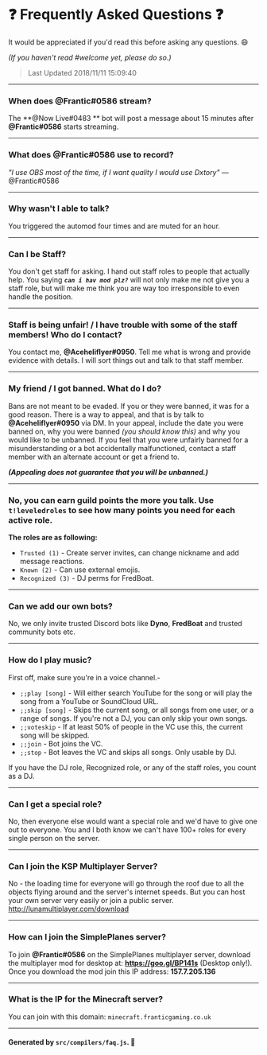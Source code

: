 # :question: Frequently Asked Questions :question:
It would be appreciated if you'd read this before asking any questions. :smile:

*(If you haven't read #welcome yet, please do so.)*

> Last Updated 2018/11/11 15:09:40

---
### When does **@Frantic#0586** stream?
The **@Now Live#0483 ** bot will post a message about 15 minutes after **@Frantic#0586** starts streaming.

---
### What does **@Frantic#0586** use to record?
*"I use OBS most of the time, if I want quality I would use Dxtory"* —@Frantic#0586

---
### Why wasn't I able to talk?
You triggered the automod four times and are muted for an hour.

---
### Can I be Staff?
You don't get staff for asking. I hand out staff roles to people that actually help. You saying ***`can i hav mod plz?`*** will not only make me not give you a staff role, but will make me think you are way too irresponsible to even handle the position.

---
### Staff is being unfair! / I have trouble with some of the staff members! Who do I contact?
You contact me, **@Aceheliflyer#0950**. Tell me what is wrong and provide evidence with details. I will sort things out and talk to that staff member.

---
### My friend / I got banned. What do I do?
Bans are not meant to be evaded. If you or they were banned, it was for a good reason. There is a way to appeal, and that is by talk to **@Aceheliflyer#0950** via DM. In your appeal, include the date you were banned on, why you were banned *(you should know this)* and why you would like to be unbanned. If you feel that you were unfairly banned for a misunderstanding or a bot accidentally malfunctioned, contact a staff member with an alternate account or get a friend to.

***(Appealing does not guarantee that you will be unbanned.)***

---
### No, you can earn guild points the more you talk. Use `t!leveledroles` to see how many points you need for each active role.
**The roles are as following:**
- `Trusted (1)` - Create server invites, can change nickname and add message reactions.
- `Known (2)` - Can use external emojis.
- `Recognized (3)` - DJ perms for FredBoat.

---
### Can we add our own bots?
No, we only invite trusted Discord bots like **Dyno**, **FredBoat** and trusted community bots etc.

---
### How do I play music?
First off, make sure you're in a voice channel.- 
- `;;play [song]` - Will either search YouTube for the song or will play the song from a YouTube or SoundCloud URL.
- `;;skip [song]` - Skips the current song, or all songs from one user, or a range of songs. If you're not a DJ, you can only skip your own songs.
- `;;voteskip` - If at least 50% of people in the VC use this, the current song will be skipped.
- `;;join` - Bot joins the VC.
- `;;stop` - Bot leaves the VC and skips all songs. Only usable by DJ.

If you have the DJ role, Recognized role, or any of the staff roles, you count as a DJ. 

---
### Can I get a special role?
No, then everyone else would want a special role and we'd have to give one out to everyone. You and I both know we can't have 100+ roles for every single person on the server.

---
### Can I join the KSP Multiplayer Server?
No - the loading time for everyone will go through the roof due to all the objects flying around and the server's internet speeds. But you can host your own server very easily or join a public server. http://lunamultiplayer.com/download

---
### How can I join the SimplePlanes server?
To join **@Frantic#0586** on the SimplePlanes multiplayer server, download the multiplayer mod for desktop at: **https://goo.gl/BP141s** (Desktop only!). Once you download the mod join this IP address: **157.7.205.136**

---
### What is the IP for the Minecraft server?
You can join with this domain: `minecraft.franticgaming.co.uk`

---
#### Generated by `src/compilers/faq.js`. 🚀

